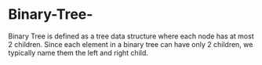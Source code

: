 # Binary-Tree-
Binary Tree is defined as a tree data structure where each node has at most 2 children. Since each element in a binary tree can have only 2 children, we typically name them the left and right child.
